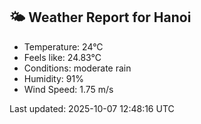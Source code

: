 <!-- WEATHER-START -->
## 🌤 Weather Report for Hanoi

- Temperature: 24°C
- Feels like: 24.83°C
- Conditions: moderate rain
- Humidity: 91%
- Wind Speed: 1.75 m/s

Last updated: 2025-10-07 12:48:16 UTC
<!-- WEATHER-END -->
